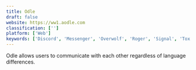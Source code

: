 ```yaml
---
title: Odle
draft: false 
website: https://ww1.aodle.com
classification: ['']
platform: ['Web']
keywords: ['Discord', 'Messenger', 'Overwolf', 'Roger', 'Signal', 'Tox', 'Voice', 'WhatsApp', 'Wire']
---
```

Odle allows users to communicate with each other regardless of language differences.